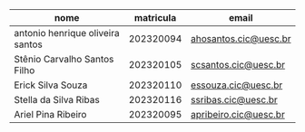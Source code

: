 | nome | matricula | email |
|---|---|---|
| antonio henrique oliveira santos | 202320094 | ahosantos.cic@uesc.br |
| Stênio Carvalho Santos Filho | 202320105 | scsantos.cic@uesc.br |
| Erick Silva Souza | 202320110 | essouza.cic@uesc.br |
| Stella da Silva Ribas | 202320116 | ssribas.cic@uesc.br |
| Ariel Pina Ribeiro | 202320095 | apribeiro.cic@uesc.br |
